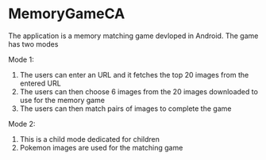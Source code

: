 # MemoryGameCA

The application is a memory matching game devloped in Android. The game has two modes

Mode 1:

1. The users can enter an URL and it fetches the top 20 images from the entered URL
2. The users can then choose 6 images from the 20 images downloaded to use for the memory game
3. The users can then match pairs of images to complete the game

Mode 2:

1. This is a child mode dedicated for children
2. Pokemon images are used for the matching game 
